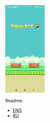<img src="flappy.gif" alt="game" width="25%">

Readme: 
- [ENG](README_ENG.md)
- [RU](README_RU.md)
